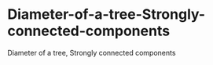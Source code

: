 # Diameter-of-a-tree-Strongly-connected-components
Diameter of a tree, Strongly connected components
